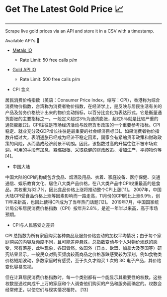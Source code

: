 # Get The Latest Gold Price :chart_with_upwards_trend:

---

Scrape live gold prices via an API and store it in a CSV with a timestamp.

Available API's :electric_plug:
- [Metals IO](https://metals-api.com/)
    - Rate Limit: 50 free calls p/m
- [Gold API IO](https://www.goldapi.io/)
    - Rate Limit: 500 free calls p/m

- CPI 含义

居民消费价格指数（英语：Consumer Price Index，缩写：CPI），香港称为综合消费物价指数，台湾称为消费者物价指数，在经济学上，是反映与居民生活有关的产品及劳务价格统计出来的物价变动指标，以百分比变化为表达形式。它是衡量通货膨胀的主要指标之一。一般定义超过3％为通货膨胀，超过5％就是比较严重的通货膨胀[2]。CPI往往是市场经济活动与政府货币政策的一个重要参考指标。CPI稳定、就业充分及GDP增长往往是最重要的社会经济目标[3]。如果消费者物价指数升幅过大，表明通胀已经成为经济不稳定因素，国家会有紧缩货币政策和财政政策的风险，从而造成经济前景不明朗。因此，该指数过高的升幅往往不被市场欢迎。可用的手段有加息、紧缩银根、采取稳健的财政政策、增加生产、平抑物价等[4]。

- 中国大陆

中国大陆的CPI的构成包含食品、烟酒及用品、衣着、家庭设备、医疗保健、交通通信、娱乐教育文化、居住八大类产品价格，在八大类产品中CPI权重最高的是食品，其权重为32.7%，因此食品价格上涨将推动整个CPI上涨[11]。
2007年，中国大陆CPI受食品价格上涨等因素影响而一路走高，11月份的CPI同比上涨6.9％，创11年来新高，也因此使得CPI成为了当年热门话题[12]。
2019年7月，中国国家统计局公布居民消费价格指数（CPI）按年升2.8%，是近一年半以来高，高于市场预期。

- CPI与人民感受之差异

CPI 总指数为所有家庭购买各种商品及服务价格变动的加权平均情况；由于每个家庭购买的内容及频度不同，且可能差异悬殊，总指数变动与个人对物价涨跌的感受，常有落差，此种现象，各国皆然。依国外（日本、欧盟、加拿大及英国等）研究结果显示，一般民众对购买频度较高商品之价格涨跌感受较为深刻，例如食物类价格短期波动，多数家庭时有感受，至于久久才购买 1 次的 3C 电子产品，其价格变化容易忽视。

但在计算居民消费价格指数时，每一个类别都有一个能显示其重要性的权数。这些权数是通过向成千上万的家庭和个人调查他们购买的产品和服务而确定的。权数会经常修正，以使它们与现实情况相符。 [13]